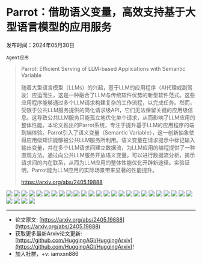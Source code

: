 # Parrot：借助语义变量，高效支持基于大型语言模型的应用服务
发布时间：2024年05月30日

`Agent应用`
> Parrot: Efficient Serving of LLM-based Applications with Semantic Variable
>
> 随着大型语言模型（LLMs）的兴起，基于LLM的应用程序（AI代理或副驾驶）应运而生，这是一种融合了LLM与传统软件优势的新型软件范式。这些应用程序能够通过多个LLM请求构建复杂的工作流程，以完成任务。然而，受限于公共LLM服务提供的简化请求级API，它们无法保留关键的应用级信息。这导致公共LLM服务只能孤立地优化单个请求，从而影响了LLM应用的整体性能。本论文推出的Parrot系统，专注于提升基于LLM的应用程序的端到端体验。Parrot引入了语义变量（Semantic Variable），这一创新抽象使得应用级知识能够被公共LLM服务所利用。语义变量在请求提示中标记输入输出变量，并在多个LLM请求间建立数据流，为LLM应用的编程提供了一种直观方法。通过向公共LLM服务开放语义变量，可以进行数据流分析，揭示请求间的内在联系，从而为LLM应用的整体性能优化开辟新途径。实验证明，Parrot能为LLM应用的实际场景带来显著的性能提升。
>
> https://arxiv.org/abs/2405.19888

![](https://raw.githubusercontent.com/HuggingAGI/HuggingArxiv/main/paper_images/2405.19888/x1.png)
![](https://raw.githubusercontent.com/HuggingAGI/HuggingArxiv/main/paper_images/2405.19888/x2.png)
![](https://raw.githubusercontent.com/HuggingAGI/HuggingArxiv/main/paper_images/2405.19888/x3.png)
![](https://raw.githubusercontent.com/HuggingAGI/HuggingArxiv/main/paper_images/2405.19888/x4.png)
![](https://raw.githubusercontent.com/HuggingAGI/HuggingArxiv/main/paper_images/2405.19888/multiagent.png)
![](https://raw.githubusercontent.com/HuggingAGI/HuggingArxiv/main/paper_images/2405.19888/x5.png)
![](https://raw.githubusercontent.com/HuggingAGI/HuggingArxiv/main/paper_images/2405.19888/x6.png)
![](https://raw.githubusercontent.com/HuggingAGI/HuggingArxiv/main/paper_images/2405.19888/x7.png)
![](https://raw.githubusercontent.com/HuggingAGI/HuggingArxiv/main/paper_images/2405.19888/x8.png)
![](https://raw.githubusercontent.com/HuggingAGI/HuggingArxiv/main/paper_images/2405.19888/x9.png)
![](https://raw.githubusercontent.com/HuggingAGI/HuggingArxiv/main/paper_images/2405.19888/x10.png)
![](https://raw.githubusercontent.com/HuggingAGI/HuggingArxiv/main/paper_images/2405.19888/x11.png)
![](https://raw.githubusercontent.com/HuggingAGI/HuggingArxiv/main/paper_images/2405.19888/x12.png)
![](https://raw.githubusercontent.com/HuggingAGI/HuggingArxiv/main/paper_images/2405.19888/x13.png)
![](https://raw.githubusercontent.com/HuggingAGI/HuggingArxiv/main/paper_images/2405.19888/x14.png)
![](https://raw.githubusercontent.com/HuggingAGI/HuggingArxiv/main/paper_images/2405.19888/x15.png)
![](https://raw.githubusercontent.com/HuggingAGI/HuggingArxiv/main/paper_images/2405.19888/x16.png)
![](https://raw.githubusercontent.com/HuggingAGI/HuggingArxiv/main/paper_images/2405.19888/x17.png)
![](https://raw.githubusercontent.com/HuggingAGI/HuggingArxiv/main/paper_images/2405.19888/x18.png)
![](https://raw.githubusercontent.com/HuggingAGI/HuggingArxiv/main/paper_images/2405.19888/x19.png)
![](https://raw.githubusercontent.com/HuggingAGI/HuggingArxiv/main/paper_images/2405.19888/x20.png)
![](https://raw.githubusercontent.com/HuggingAGI/HuggingArxiv/main/paper_images/2405.19888/x21.png)
![](https://raw.githubusercontent.com/HuggingAGI/HuggingArxiv/main/paper_images/2405.19888/x22.png)
![](https://raw.githubusercontent.com/HuggingAGI/HuggingArxiv/main/paper_images/2405.19888/x23.png)
![](https://raw.githubusercontent.com/HuggingAGI/HuggingArxiv/main/paper_images/2405.19888/x24.png)
![](https://raw.githubusercontent.com/HuggingAGI/HuggingArxiv/main/paper_images/2405.19888/x25.png)
![](https://raw.githubusercontent.com/HuggingAGI/HuggingArxiv/main/paper_images/2405.19888/x26.png)
![](https://raw.githubusercontent.com/HuggingAGI/HuggingArxiv/main/paper_images/2405.19888/x27.png)
![](https://raw.githubusercontent.com/HuggingAGI/HuggingArxiv/main/paper_images/2405.19888/x28.png)

<hr />

- 论文原文: [https://arxiv.org/abs/2405.19888](https://arxiv.org/abs/2405.19888)
- 获取更多最新Arxiv论文更新: [https://github.com/HuggingAGI/HuggingArxiv](https://github.com/HuggingAGI/HuggingArxiv)!
- 加入社群，+v: iamxxn886